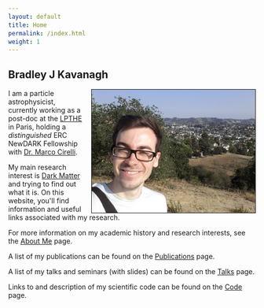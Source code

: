 ```yaml
---
layout: default
title: Home
permalink: /index.html
weight: 1
---
```



## Bradley J Kavanagh

<img src="/assets/Me.jpg" height="250px" border="1px" style="float: right; margin-left: 15px;">

I am a particle astrophysicist, currently working as a post-doc at the [LPTHE](http://www.lpthe.jussieu.fr) in Paris, holding a *distinguished* ERC NewDARK Fellowship with [Dr. Marco Cirelli](http://www.marcocirelli.net).

My main research interest is [Dark Matter](https://en.wikipedia.org/wiki/Dark_matter) and trying to find out what it is. On this website, you'll find information and useful links associated with my research.
 
For more information on my academic history and research interests, see the [About Me](/about.html) page. 



A list of my publications can be found on the [Publications](/publications.html) page.

A list of my talks and seminars (with slides) can be found on the [Talks](/talks.html) page.

Links to and description of my scientific code can be found on the [Code](/code.html) page.